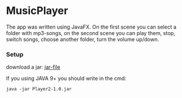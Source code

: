 # MusicPlayer
The app was written using JavaFX. On the first scene you can select a folder with mp3-songs, on the second scene you can play them, stop,
switch songs, choose another folder, turn the volume up/down.

### Setup

download a jar: [jar-file](https://github.com/polinadelaet/MusicPlayer/releases/download/v1.0/Player2-1.0.jar)

If you using JAVA 9+ you should write in the cmd:

```java -jar Player2-1.0.jar```
